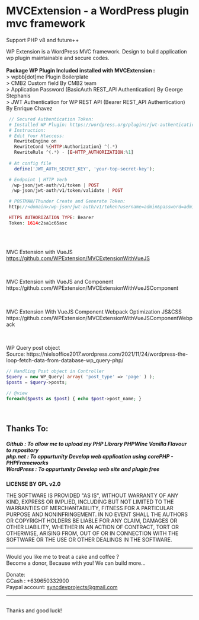 # MVCExtension - a WordPress plugin mvc framework
Support PHP v8 and future++ 

WP Extension is a WordPress MVC framework. Design to build application wp plugin maintainable and secure codes.
<br />
<br /> <b>Package WP Plugin Included installed with MVCExtension : </b>
<br /> > wpbb[dot]me Plugin Boilerplate
<br /> > CMB2 Custom field By CMB2 team
<br /> > Application Password (BasicAuth REST_API Authentication) By George Stephanis 
<br /> > JWT Authentication for WP REST API (Bearer REST_API Authentication) By Enrique Chavez 


```PHP
 // Secured Authentication Token:
 # Installed WP Plugin: https://wordpress.org/plugins/jwt-authentication-for-wp-rest-api/ 
 # Instruction:
 # Edit Your Htaccess: 
   RewriteEngine on
   RewriteCond %{HTTP:Authorization} ^(.*)
   RewriteRule ^(.*) - [E=HTTP_AUTHORIZATION:%1]
 
 # At config file
   define('JWT_AUTH_SECRET_KEY', 'your-top-secret-key');

 # Endpoint | HTTP Verb
  /wp-json/jwt-auth/v1/token | POST
  /wp-json/jwt-auth/v1/token/validate | POST

 # POSTMAN/Thunder Create and Generate Token:
 http://<domain>/wp-json/jwt-auth/v1/token?username=admin&password=admin

 HTTPS AUTHORIZATION TYPE: Bearer
 Token: 1614c2sa1c65asc
 
```

<h2></h2>

<br />MVC Extension with VueJS 
<br />https://github.com/WPExtension/MVCExtensionWithVueJS
<h2></h2>
<br />MVC Extension with VueJS and Component 
<br />https://github.com/WPExtension/MVCExtensionWithVueJSComponent
<h2></h2>
<br />MVC Extension With VueJS Component Webpack Optimization JS&CSS
<br />https://github.com/WPExtension/MVCExtensionWithVueJSComponentWebpack
<h2></h2>
<br /> WP Query post object 
<br /> Source: https://nielsoffice2017.wordpress.com/2021/11/24/wordpress-the-loop-fetch-data-from-database-wp_query-php/

```PHP
// Handling Post object in Controller
$query = new WP_Query( array( 'post_type' => 'page' ) );
$posts = $query->posts;

// @view
foreach($posts as $post) { echo $post->post_name; }
```

<br />
<h2>Thanks To:</h2>
<h5>
Github : To allow me to upload my PHP Library PHPWine Vanilla Flavour to repository<br /> 
php.net : To oppurtunity Develop web application using corePHP - PHPFrameworks<br />
WordPress : To oppurtunity Develop web site and plugin free<br />
</h5>

__LICENSE BY GPL v2.0__

THE SOFTWARE IS PROVIDED "AS IS", WITHOUT WARRANTY OF ANY KIND, EXPRESS OR IMPLIED, INCLUDING BUT NOT LIMITED TO THE WARRANTIES OF MERCHANTABILITY, FITNESS FOR A PARTICULAR PURPOSE AND NONINFRINGEMENT. IN NO EVENT SHALL THE AUTHORS OR COPYRIGHT HOLDERS BE LIABLE FOR ANY CLAIM, DAMAGES OR OTHER LIABILITY, WHETHER IN AN ACTION OF CONTRACT, TORT OR OTHERWISE, ARISING FROM, OUT OF OR IN CONNECTION WITH THE SOFTWARE OR THE USE OR OTHER DEALINGS IN THE SOFTWARE.
<br />

<hr />
Would you like me to treat a cake and coffee ? <br />
Become a donor, Because with you! We can build more... 

Donate: <br />
GCash : +639650332900 <br /> 
Paypal account: syncdevprojects@gmail.com
<hr />
<br />
Thanks and good luck! 
